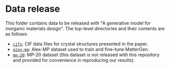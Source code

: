 # Data release

This folder contains data to be released with "A generative model for inorganic
materials design". The top-level directories and their contents are as follows:

* [`cifs`](cifs): CIF data files for crystal structures presented in the paper.
* [`alex-mp`](alex-mp): Alex-MP dataset used to train and fine-tune MatterGen.
* [`mp-20`](mp-20): MP-20 dataset (this dataset is not released with this repository and provided for convenience in reproducing our results).

